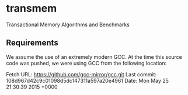 transmem
=====
Transactional Memory Algorithms and Benchmarks

Requirements
-----

We assume the use of an extremely modern GCC.  At the time this source code
was pushed, we were using GCC from the following location:

  Fetch URL:   https://github.com/gcc-mirror/gcc.git
  Last commit: 108d967d42c9c01098d5dc147311a597a20e4961
  Date:        Mon May 25 21:30:39 2015 +0000

